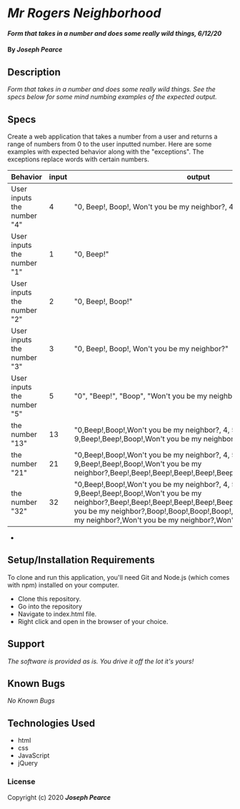 # _Mr Rogers Neighborhood_

#### _Form that takes in a number and does some really wild things, 6/12/20_

#### By _**Joseph Pearce**_

## Description

_Form that takes in a number and does some really wild things. See the specs below for some mind numbing examples of the expected output._


## Specs

Create a web application that takes a number from a user and returns a range of numbers from 0 to the user inputted number. Here are some examples with expected behavior along with the "exceptions". The exceptions replace words with certain numbers.

| Behavior                   | input | output                      |
| -------------------------- | ----- | --------------------------- |
| User inputs the number "4"     | 4     | "0, Beep!, Boop!, Won't you be my neighbor?, 4"  |
| User inputs the number "1"     | 1     | "0, Beep!"    |
| User inputs the number "2"     | 2     | "0, Beep!, Boop!"   |
| User inputs the number "3"     | 3     | "0, Beep!, Boop!, Won't you be my neighbor?" |
| User inputs the number "5"     | 5     | "0", "Beep!", "Boop", "Won't you be my neighbor?", 4, 5 |
| the number "13"    | 13    | "0,Beep!,Boop!,Won't you be my neighbor?, 4, 5, 6, 7, 8, 9,Beep!,Beep!,Boop!,Won't you be my neighbor?" |
| the number "21"    | 21    | "0,Beep!,Boop!,Won't you be my neighbor?, 4, 5, 6, 7, 8, 9,Beep!,Beep!,Boop!,Won't you be my neighbor?,Beep!,Beep!,Beep!,Beep!,Beep!,Beep!,Boop!,Boop!"      |
| the number "32"    | 32    | "0,Beep!,Boop!,Won't you be my neighbor?, 4, 5, 6, 7, 8, 9,Beep!,Beep!,Boop!,Won't you be my neighbor?,Beep!,Beep!,Beep!,Beep!,Beep!,Beep!,Boop!,Boop!,Boop!,Won't you be my neighbor?,Boop!,Boop!,Boop!,Boop!,Boop!,Boop!,Won't you be my neighbor?,Won't you be my neighbor?,Won't you be my neighbor?" |

- 
## Setup/Installation Requirements

To clone and run this application, you'll need Git and Node.js (which comes with npm) installed on your computer.

- Clone this repository.
- Go into the repository
- Navigate to index.html file.
- Right click and open in the browser of your choice.

## Support

_The software is provided as is. You drive it off the lot it's yours!_

## Known Bugs

_No Known Bugs_

## Technologies Used

- html
- css
- JavaScript
- jQuery

### License

Copyright (c) 2020 **_Joseph Pearce_**
